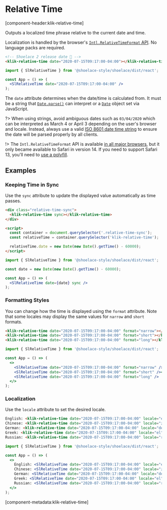 # Relative Time

[component-header:klik-relative-time]

Outputs a localized time phrase relative to the current date and time.

Localization is handled by the browser's [`Intl.RelativeTimeFormat` API](https://developer.mozilla.org/en-US/docs/Web/JavaScript/Reference/Global_Objects/Intl/RelativeTimeFormat). No language packs are required.

```html preview
<!-- Shoelace 2 release date 🎉 -->
<klik-relative-time date="2020-07-15T09:17:00-04:00"></klik-relative-time>
```

```jsx react
import { SlRelativeTime } from '@shoelace-style/shoelace/dist/react';

const App = () => (
  <SlRelativeTime date="2020-07-15T09:17:00-04:00" />
);
```

The `date` attribute determines when the date/time is calculated from. It must be a string that [`Date.parse()`](https://developer.mozilla.org/en-US/docs/Web/JavaScript/Reference/Global_Objects/Date/parse) can interpret or a [`Date`](https://developer.mozilla.org/en-US/docs/Web/JavaScript/Reference/Global_Objects/Date) object set via JavaScript.

?> When using strings, avoid ambiguous dates such as `03/04/2020` which can be interpreted as March 4 or April 3 depending on the user's browser and locale. Instead, always use a valid [ISO 8601 date time string](https://developer.mozilla.org/en-US/docs/Web/JavaScript/Reference/Global_Objects/Date/parse#Date_Time_String_Format) to ensure the date will be parsed properly by all clients.

!> The `Intl.RelativeTimeFormat` API is available [in all major browsers](https://caniuse.com/mdn-javascript_builtins_intl_relativetimeformat), but it only became available to Safari in version 14. If you need to support Safari 13, you'll need to [use a polyfill](https://github.com/catamphetamine/relative-time-format).

## Examples

### Keeping Time in Sync

Use the `sync` attribute to update the displayed value automatically as time passes.

```html preview
<div class="relative-time-sync">
  <klik-relative-time sync></klik-relative-time>
</div>

<script>
  const container = document.querySelector('.relative-time-sync');
  const relativeTime = container.querySelector('klik-relative-time');

  relativeTime.date = new Date(new Date().getTime() - 60000);
</script>
```

```jsx react
import { SlRelativeTime } from '@shoelace-style/shoelace/dist/react';

const date = new Date(new Date().getTime() - 60000);

const App = () => (
  <SlRelativeTime date={date} sync />
);
```

### Formatting Styles

You can change how the time is displayed using the `format` attribute. Note that some locales may display the same values for `narrow` and `short` formats.

```html preview
<klik-relative-time date="2020-07-15T09:17:00-04:00" format="narrow"></klik-relative-time><br>
<klik-relative-time date="2020-07-15T09:17:00-04:00" format="short"></klik-relative-time><br>
<klik-relative-time date="2020-07-15T09:17:00-04:00" format="long"></klik-relative-time>
```

```jsx react
import { SlRelativeTime } from '@shoelace-style/shoelace/dist/react';

const App = () => (
  <>
    <SlRelativeTime date="2020-07-15T09:17:00-04:00" format="narrow" /><br />
    <SlRelativeTime date="2020-07-15T09:17:00-04:00" format="short" /><br />
    <SlRelativeTime date="2020-07-15T09:17:00-04:00" format="long" />
  </>
);
```

### Localization

Use the `locale` attribute to set the desired locale.

```html preview
English: <klik-relative-time date="2020-07-15T09:17:00-04:00" locale="en-US"></klik-relative-time><br>
Chinese: <klik-relative-time date="2020-07-15T09:17:00-04:00" locale="zh-CN"></klik-relative-time><br>
German: <klik-relative-time date="2020-07-15T09:17:00-04:00" locale="de"></klik-relative-time><br>
Greek: <klik-relative-time date="2020-07-15T09:17:00-04:00" locale="el"></klik-relative-time><br>
Russian: <klik-relative-time date="2020-07-15T09:17:00-04:00" locale="ru"></klik-relative-time>
```

```jsx react
import { SlRelativeTime } from '@shoelace-style/shoelace/dist/react';

const App = () => (
  <>
    English: <SlRelativeTime date="2020-07-15T09:17:00-04:00" locale="en-US" /><br />
    Chinese: <SlRelativeTime date="2020-07-15T09:17:00-04:00" locale="zh-CN" /><br />
    German: <SlRelativeTime date="2020-07-15T09:17:00-04:00" locale="de" /><br />
    Greek: <SlRelativeTime date="2020-07-15T09:17:00-04:00" locale="el" /><br />
    Russian: <SlRelativeTime date="2020-07-15T09:17:00-04:00" locale="ru" />
  </>
);
```

[component-metadata:klik-relative-time]

